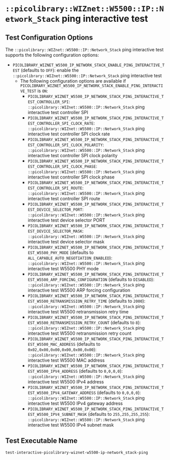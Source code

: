# `::picolibrary::WIZnet::W5500::IP::Network_Stack` ping interactive test

## Test Configuration Options
The `::picolibrary::WIZnet::W5500::IP::Network_Stack` ping interactive test supports the
following configuration options:
- `PICOLIBRARY_WIZNET_W5500_IP_NETWORK_STACK_ENABLE_PING_INTERACTIVE_TEST` (defaults to
  `OFF`): enable the `::picolibrary::WIZnet::W5500::IP::Network_Stack` ping interactive
  test
    - The following configuration options are available if
      `PICOLIBRARY_WIZNET_W5500_IP_NETWORK_STACK_ENABLE_PING_INTERACTIVE_TEST` is `ON`:
        - `PICOLIBRARY_WIZNET_W5500_IP_NETWORK_STACK_PING_INTERACTIVE_TEST_CONTROLLER_SPI`:
          `::picolibrary::WIZnet::W5500::IP::Network_Stack` ping interactive test
          controller SPI
        - `PICOLIBRARY_WIZNET_W5500_IP_NETWORK_STACK_PING_INTERACTIVE_TEST_CONTROLLER_SPI_CLOCK_RATE`:
          `::picolibrary::WIZnet::W5500::IP::Network_Stack` ping interactive test
          controller SPI clock rate
        - `PICOLIBRARY_WIZNET_W5500_IP_NETWORK_STACK_PING_INTERACTIVE_TEST_CONTROLLER_SPI_CLOCK_POLARITY`:
          `::picolibrary::WIZnet::W5500::IP::Network_Stack` ping interactive test
          controller SPI clock polarity
        - `PICOLIBRARY_WIZNET_W5500_IP_NETWORK_STACK_PING_INTERACTIVE_TEST_CONTROLLER_SPI_CLOCK_PHASE`:
          `::picolibrary::WIZnet::W5500::IP::Network_Stack` ping interactive test
          controller SPI clock phase
        - `PICOLIBRARY_WIZNET_W5500_IP_NETWORK_STACK_PING_INTERACTIVE_TEST_CONTROLLER_SPI_ROUTE`:
          `::picolibrary::WIZnet::W5500::IP::Network_Stack` ping interactive test
          controller SPI route
        - `PICOLIBRARY_WIZNET_W5500_IP_NETWORK_STACK_PING_INTERACTIVE_TEST_DEVICE_SELECTOR_PORT`:
          `::picolibrary::WIZnet::W5500::IP::Network_Stack` ping interactive test device
          selector PORT
        - `PICOLIBRARY_WIZNET_W5500_IP_NETWORK_STACK_PING_INTERACTIVE_TEST_DEVICE_SELECTOR_MASK`:
          `::picolibrary::WIZnet::W5500::IP::Network_Stack` ping interactive test device
          selector mask
        - `PICOLIBRARY_WIZNET_W5500_IP_NETWORK_STACK_PING_INTERACTIVE_TEST_W5500_PHY_MODE`
          (defaults to `ALL_CAPABLE_AUTO_NEGOTIATION_ENABLED`):
          `::picolibrary::WIZnet::W5500::IP::Network_Stack` ping interactive test W5500
          PHY mode
        - `PICOLIBRARY_WIZNET_W5500_IP_NETWORK_STACK_PING_INTERACTIVE_TEST_W5500_ARP_FORCING_CONFIGURATION`
          (defaults to `DISABLED`): `::picolibrary::WIZnet::W5500::IP::Network_Stack` ping
          interactive test W5500 ARP forcing configuration
        - `PICOLIBRARY_WIZNET_W5500_IP_NETWORK_STACK_PING_INTERACTIVE_TEST_W5500_RETRANSMISSION_RETRY_TIME`
          (defaults to `2000`): `::picolibrary::WIZnet::W5500::IP::Network_Stack` ping
          interactive test W5500 retransmission retry time
        - `PICOLIBRARY_WIZNET_W5500_IP_NETWORK_STACK_PING_INTERACTIVE_TEST_W5500_RETRANSMISSION_RETRY_COUNT`
          (defaults to `8`): `::picolibrary::WIZnet::W5500::IP::Network_Stack` ping
          interactive test W5500 retransmission retry count
        - `PICOLIBRARY_WIZNET_W5500_IP_NETWORK_STACK_PING_INTERACTIVE_TEST_W5500_MAC_ADDRESS`
          (defaults to `0x02,0x00,0x00,0x00,0x00,0x00`):
          `::picolibrary::WIZnet::W5500::IP::Network_Stack` ping interactive test W5500
          MAC address
        - `PICOLIBRARY_WIZNET_W5500_IP_NETWORK_STACK_PING_INTERACTIVE_TEST_W5500_IPV4_ADDRESS`
          (defaults to `0,0,0,0`): `::picolibrary::WIZnet::W5500::IP::Network_Stack` ping
          interactive test W5500 IPv4 address
        - `PICOLIBRARY_WIZNET_W5500_IP_NETWORK_STACK_PING_INTERACTIVE_TEST_W5500_IPV4_GATEWAY_ADDRESS`
          (defaults to `0,0,0,0`): `::picolibrary::WIZnet::W5500::IP::Network_Stack` ping
          interactive test W5500 IPv4 gateway address
        - `PICOLIBRARY_WIZNET_W5500_IP_NETWORK_STACK_PING_INTERACTIVE_TEST_W5500_IPV4_SUBNET_MASK`
          (defaults to `255,255,255,255`):
          `::picolibrary::WIZnet::W5500::IP::Network_Stack` ping interactive test W5500
          IPv4 subnet mask

## Test Executable Name
`test-interactive-picolibrary-wiznet-w5500-ip-network_stack-ping`
